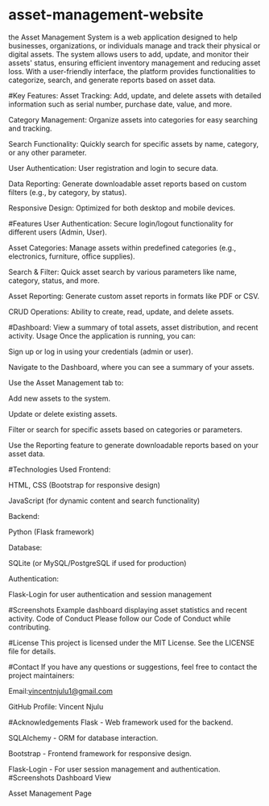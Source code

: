 # asset-management-website
the Asset Management System is a web application designed to help businesses, organizations, or individuals manage and track their physical or digital assets. The system allows users to add, update, and monitor their assets' status, ensuring efficient inventory management and reducing asset loss. With a user-friendly interface, the platform provides functionalities to categorize, search, and generate reports based on asset data.

#Key Features:
Asset Tracking: Add, update, and delete assets with detailed information such as serial number, purchase date, value, and more.

Category Management: Organize assets into categories for easy searching and tracking.

Search Functionality: Quickly search for specific assets by name, category, or any other parameter.

User Authentication: User registration and login to secure data.

Data Reporting: Generate downloadable asset reports based on custom filters (e.g., by category, by status).

Responsive Design: Optimized for both desktop and mobile devices.

#Features
User Authentication: Secure login/logout functionality for different users (Admin, User).

Asset Categories: Manage assets within predefined categories (e.g., electronics, furniture, office supplies).

Search & Filter: Quick asset search by various parameters like name, category, status, and more.

Asset Reporting: Generate custom asset reports in formats like PDF or CSV.

CRUD Operations: Ability to create, read, update, and delete assets.

#Dashboard: View a summary of total assets, asset distribution, and recent activity.
Usage
Once the application is running, you can:

Sign up or log in using your credentials (admin or user).

Navigate to the Dashboard, where you can see a summary of your assets.

Use the Asset Management tab to:

Add new assets to the system.

Update or delete existing assets.

Filter or search for specific assets based on categories or parameters.

Use the Reporting feature to generate downloadable reports based on your asset data.

#Technologies Used
Frontend:

HTML, CSS (Bootstrap for responsive design)

JavaScript (for dynamic content and search functionality)

Backend:

Python (Flask framework)


Database:

SQLite (or MySQL/PostgreSQL if used for production)

Authentication:

Flask-Login for user authentication and session management

#Screenshots
Example dashboard displaying asset statistics and recent activity.
Code of Conduct
Please follow our Code of Conduct while contributing.

#License
This project is licensed under the MIT License. See the LICENSE file for details.

#Contact
If you have any questions or suggestions, feel free to contact the project maintainers:

Email:vincentnjulu1@gmail.com

GitHub Profile: Vincent Njulu

#Acknowledgements
Flask - Web framework used for the backend.

SQLAlchemy - ORM for database interaction.

Bootstrap - Frontend framework for responsive design.

Flask-Login - For user session management and authentication.
#Screenshots
Dashboard View

Asset Management Page


